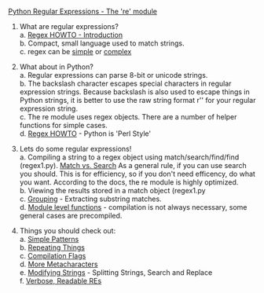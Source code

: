     
[Python Regular Expressions - The 're' module](https://docs.python.org/2/library/re.html)    
    
    
    
1. What are regular expressions?    
  a. [Regex HOWTO - Introduction](https://docs.python.org/2/howto/regex.html#regex-howto)    
  b. Compact, small language used to match strings.    
  c. regex can be [simple]() or [complex](http://stackoverflow.com/a/201378/1693693)    
    
2. What about in Python?    
  a. Regular expressions can parse 8-bit or unicode strings.    
  b. The backslash character escapes special characters in regular expression strings. Because backslash is also used to escape things in Python strings, it is better to use the raw string format r'<str>' for your regular expression string.    
  c. The re module uses regex objects.  There are a number of helper functions for simple cases.    
  d. [Regex HOWTO](https://docs.python.org/2/howto/regex.html#regex-howto) - Python is 'Perl Style'     
    
    
3. Lets do some regular expressions!    
  a. Compiling a string to a regex object using match/search/find/find (regex1.py). [Match vs. Search](https://docs.python.org/2/howto/regex.html#match-versus-search) As a general rule, if you can use search you should. This is for efficiency, so if you don't need efficency, do what you want. According to the docs, the re module is highly optimized.    
  b. Viewing the results stored in a match object (regex1.py    
  c. [Grouping](https://docs.python.org/2/howto/regex.html#grouping) - Extracting substring matches.    
  d. [Module level functions](https://docs.python.org/2/howto/regex.html#module-level-functions) - compilation is not always necessary, some general cases are precompiled.    
    
4. Things you should check out:    
  a. [Simple Patterns](https://docs.python.org/2/howto/regex.html#simple-patterns)    
  b. [Repeating Things](https://docs.python.org/2/howto/regex.html#repeating-things)    
  c. [Compilation Flags](https://docs.python.org/2/howto/regex.html#compilation-flags)    
  d. [More Metacharacters](https://docs.python.org/2/howto/regex.html#more-pattern-power)    
  e. [Modifying Strings](https://docs.python.org/2/howto/regex.html#modifying-strings) - Splitting Strings, Search and Replace     
  f. [Verbose, Readable REs](https://docs.python.org/2/howto/regex.html#modifying-strings)    
    
    
    
